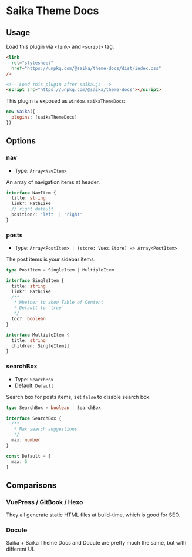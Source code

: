 # Saika Theme Docs <PkgVersion name="@saika/theme-docs" />

## Usage

Load this plugin via `<link>` and `<script>` tag:

```html
<link
  rel="stylesheet"
  href="https://unpkg.com/@saika/theme-docs/dist/index.css"
/>

<!-- Load this plugin after saika.js -->
<script src="https://unpkg.com/@saika/theme-docs"></script>
```

This plugin is exposed as `window.saikaThemeDocs`:

```js
new Saika({
  plugins: [saikaThemeDocs]
})
```

## Options

### nav

- Type: `Array<NavItem>`

An array of navigation items at header.

```ts
interface NavItem {
  title: string
  link?: PathLike
  // right default
  position?: 'left' | 'right'
}
```

### posts

- Type: `Array<PostItem> | (store: Vuex.Store) => Array<PostItem>`

The post items is your sidebar items.

```ts
type PostItem = SingleItem | MultipleItem

interface SingleItem {
  title: string
  link?: PathLike
  /**
   * Whether to show Table of Content
   * Default to `true`
   */
  toc?: boolean
}

interface MultipleItem {
  title: string
  children: SingleItem[]
}
```

### searchBox <Badge content="Theme Docs 2.2.0+" />

- Type: `SearchBox`
- Default: `Default`

Search box for posts items, set `false` to disable search box.

```ts
type SearchBox = boolean | SearchBox

interface SearchBox {
  /**
   * Max search suggestions
   */
  max: number
}

const Default = {
  max: 5
}
```

## Comparisons

### VuePress / GitBook / Hexo

They all generate static HTML files at build-time, which is good for SEO.

### Docute

Saika + Saika Theme Docs and Docute are pretty much the same, but with different UI.
